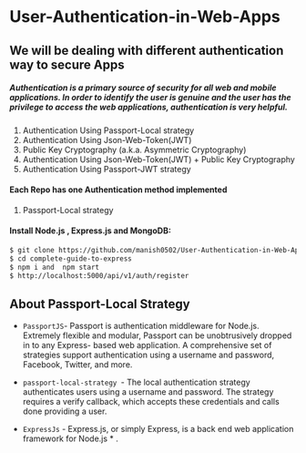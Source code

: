 # User-Authentication-in-Web-Apps
## We will be dealing with different authentication way to secure Apps
##### Authentication is a primary source of security for all web and mobile applications. In order to identify the user is genuine and the user has the privilege to access the web applications, authentication is very helpful.
 
1. Authentication Using Passport-Local strategy
2. Authentication Using Json-Web-Token(JWT)
3. Public Key Cryptography (a.k.a. Asymmetric Cryptography)
4. Authentication Using Json-Web-Token(JWT) + Public Key Cryptography
5. Authentication Using Passport-JWT strategy


#### Each Repo has one Authentication method implemented


1. Passport-Local strategy

#### Install Node.js , Express.js and MongoDB:

```sh
$ git clone https://github.com/manish0502/User-Authentication-in-Web-Apps.git
$ cd complete-guide-to-express
$ npm i and  npm start
$ http://localhost:5000/api/v1/auth/register
```
## About Passport-Local Strategy

  *  `PassportJS`- Passport is authentication middleware for Node.js. Extremely flexible and modular, Passport can be unobtrusively dropped in to any Express- based web application. A comprehensive set of strategies support authentication using a username and password, Facebook, Twitter, and more.

 * `passport-local-strategy `- The local authentication strategy authenticates users using a username and password. The strategy requires a verify callback, which accepts these credentials and calls done providing a user.

 * `ExpressJs` - Express.js, or simply Express, is a back end web application framework for Node.js * 
.

